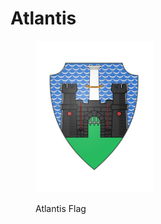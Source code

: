 # Atlantis

<figure><img src="../../../../.gitbook/assets/image (58).png" alt="" width="188"><figcaption><p>Atlantis Flag</p></figcaption></figure>

